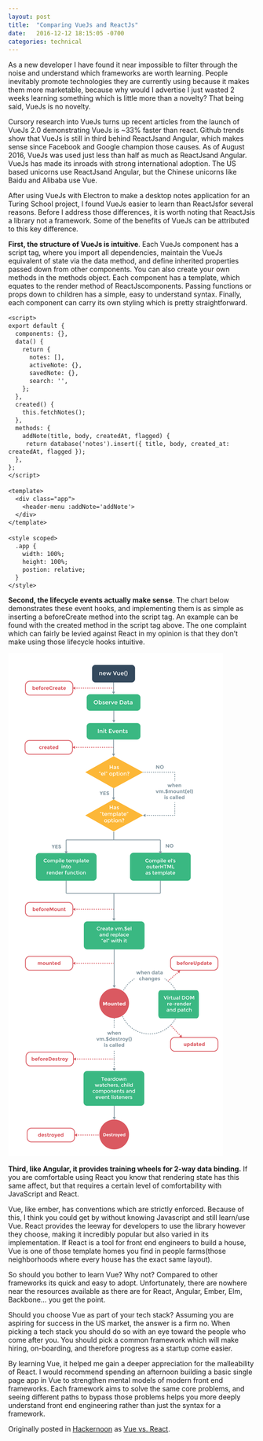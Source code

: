 ```yaml
---
layout: post
title:  "Comparing VueJs and ReactJs"
date:   2016-12-12 18:15:05 -0700
categories: technical
---
```

As a new developer I have found it near impossible to filter through the noise and understand which frameworks are worth learning. People inevitably promote technologies they are currently using because it makes them more marketable, because why would I advertise I just wasted 2 weeks learning something which is little more than a novelty? That being said, VueJs is no novelty.

Cursory research into VueJs turns up recent articles from the launch of VueJs 2.0 demonstrating VueJs is ~33% faster than react. Github trends show that VueJs is still in third behind ReactJsand Angular, which makes sense since Facebook and Google champion those causes. As of August 2016, VueJs was used just less than half as much as ReactJsand Angular. VueJs has made its inroads with strong international adoption. The US based unicorns use ReactJsand Angular, but the Chinese unicorns like Baidu and Alibaba use Vue.

After using VueJs with Electron to make a desktop notes application for an Turing School project, I found VueJs easier to learn than ReactJsfor several reasons. Before I address those differences, it is worth noting that ReactJsis a library not a framework. Some of the benefits of VueJs can be attributed to this key difference.

**First, the structure of VueJs is intuitive**. Each VueJs component has a script tag, where you import all dependencies, maintain the VueJs equivalent of state via the data method, and define inherited properties passed down from other components. You can also create your own methods in the methods object. Each component has a template, which equates to the render method of ReactJscomponents. Passing functions or props down to children has a simple, easy to understand syntax. Finally, each component can carry its own styling which is pretty straightforward.

```
<script>
export default {
  components: {},
  data() {
    return {
      notes: [],
      activeNote: {},
      savedNote: {},
      search: '',
    };
  },
  created() {
    this.fetchNotes();
  },
  methods: {
    addNote(title, body, createdAt, flagged) {
     return database('notes').insert({ title, body, created_at: createdAt, flagged });
  },
};
</script>

<template>
  <div class="app">
    <header-menu :addNote='addNote'>
  </div>
</template>

<style scoped>
  .app {
    width: 100%;
    height: 100%;
    postion: relative;
  }
</style>
```

**Second, the lifecycle events actually make sense**. The chart below demonstrates these event hooks, and implementing them is as simple as inserting a beforeCreate method into the script tag. An example can be found with the created method in the script tag above. The one complaint which can fairly be levied against React in my opinion is that they don’t make using those lifecycle hooks intuitive.

![VueJs Lifecycle Hooks](/assets/vue_lifecycle.png)

**Third, like Angular, it provides training wheels for 2-way data binding.** If you are comfortable using React you know that rendering state has this same affect, but that requires a certain level of comfortability with JavaScript and React.

Vue, like ember, has conventions which are strictly enforced. Because of this, I think you could get by without knowing Javascript and still learn/use Vue. React provides the leeway for developers to use the library however they choose, making it incredibly popular but also varied in its implementation. If React is a tool for front end engineers to build a house, Vue is one of those template homes you find in people farms(those neighborhoods where every house has the exact same layout).

So should you bother to learn Vue? Why not? Compared to other frameworks its quick and easy to adopt. Unfortunately, there are nowhere near the resources available as there are for React, Angular, Ember, Elm, Backbone… you get the point.

Should you choose Vue as part of your tech stack? Assuming you are aspiring for success in the US market, the answer is a firm no. When picking a tech stack you should do so with an eye toward the people who come after you. You should pick a common framework which will make hiring, on-boarding, and therefore progress as a startup come easier.

By learning Vue, it helped me gain a deeper appreciation for the malleability of React. I would recommend spending an afternoon building a basic single page app in Vue to strengthen mental models of modern front end frameworks. Each framework aims to solve the same core problems, and seeing different paths to bypass those problems helps you more deeply understand front end engineering rather than just the syntax for a framework.

Originally posted in [Hackernoon](https://hackernoon.com/) as [Vue vs. React](https://hackernoon.com/vue-vs-react-254a874d74ab).
